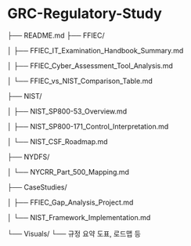 # GRC-Regulatory-Study
├── README.md
├── FFIEC/

│   ├── FFIEC_IT_Examination_Handbook_Summary.md

│   ├── FFIEC_Cyber_Assessment_Tool_Analysis.md

│   └── FFIEC_vs_NIST_Comparison_Table.md

├── NIST/

│   ├── NIST_SP800-53_Overview.md

│   ├── NIST_SP800-171_Control_Interpretation.md

│   └── NIST_CSF_Roadmap.md

├── NYDFS/

│   └── NYCRR_Part_500_Mapping.md

├── CaseStudies/

│   ├── FFIEC_Gap_Analysis_Project.md

│   └── NIST_Framework_Implementation.md

└── Visuals/
    └── 규정 요약 도표, 로드맵 등

